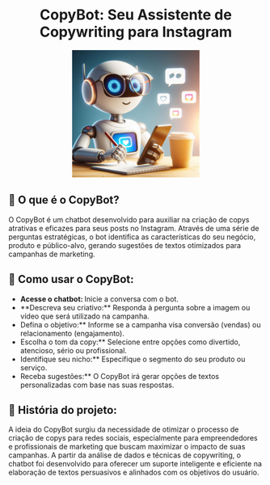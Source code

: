<h1 align="center">CopyBot: Seu Assistente de Copywriting para Instagram</h1>
<p align="center">
  <img style='width: 50%' src="_e6c9630f-dcc9-40af-8324-de96330a7539.jpeg" />
</p>

## 🤖 O que é o CopyBot?
O CopyBot é um chatbot desenvolvido para auxiliar na criação de copys atrativas e eficazes para seus posts no Instagram. Através de uma série de perguntas estratégicas, o bot identifica as características do seu negócio, produto e público-alvo, gerando sugestões de textos otimizados para campanhas de marketing.
## 🚀 Como usar o CopyBot:
<ul>
  <li><span style= " font-weight: bolder"> Acesse o chatbot: </span> Inicie a conversa com o bot.</li>
  <li> **Descreva seu criativo:** Responda à pergunta sobre a imagem ou vídeo que será utilizado na campanha.</li>
  <li>Defina o objetivo:** Informe se a campanha visa conversão (vendas) ou relacionamento (engajamento).</li>
  <li>Escolha o tom da copy:** Selecione entre opções como divertido, atencioso, sério ou profissional.</li>
  <li>Identifique seu nicho:** Especifique o segmento do seu produto ou serviço.</li>
  <li>Receba sugestões:** O CopyBot irá gerar opções de textos personalizadas com base nas suas respostas.</li>
</ul>

## 🌟 História do projeto:
A ideia do CopyBot surgiu da necessidade de otimizar o processo de criação de copys para redes sociais, especialmente para empreendedores e profissionais de marketing que buscam maximizar o impacto de suas campanhas. A partir da análise de dados e técnicas de copywriting, o chatbot foi desenvolvido para oferecer um suporte inteligente e eficiente na elaboração de textos persuasivos e alinhados com os objetivos do usuário.
